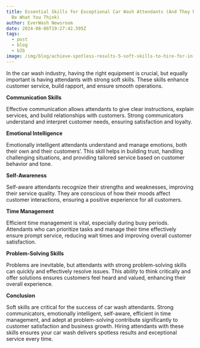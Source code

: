 ```yaml
---
title: Essential Skills for Exceptional Car Wash Attendants (And They Might Not
  Be What You Think)
author: EverWash Newsroom
date: 2024-08-06T19:27:42.595Z
tags:
  - post
  - blog
  - b2b
image: /img/blog/achieve-spotless-results-5-soft-skills-to-hire-for-in-waash-attendant.png
---
```

In the car wash industry, having the right equipment is crucial, but equally important is having attendants with strong soft skills. These skills enhance customer service, build rapport, and ensure smooth operations.

**Communication Skills**

Effective communication allows attendants to give clear instructions, explain services, and build relationships with customers. Strong communicators understand and interpret customer needs, ensuring satisfaction and loyalty.

**Emotional Intelligence**

Emotionally intelligent attendants understand and manage emotions, both their own and their customers’. This skill helps in building trust, handling challenging situations, and providing tailored service based on customer behavior and tone.

**Self-Awareness**

Self-aware attendants recognize their strengths and weaknesses, improving their service quality. They are conscious of how their moods affect customer interactions, ensuring a positive experience for all customers.

**Time Management**

Efficient time management is vital, especially during busy periods. Attendants who can prioritize tasks and manage their time effectively ensure prompt service, reducing wait times and improving overall customer satisfaction.

**Problem-Solving Skills**

Problems are inevitable, but attendants with strong problem-solving skills can quickly and effectively resolve issues. This ability to think critically and offer solutions ensures customers feel heard and valued, enhancing their overall experience.

**Conclusion**

Soft skills are critical for the success of car wash attendants. Strong communicators, emotionally intelligent, self-aware, efficient in time management, and adept at problem-solving contribute significantly to customer satisfaction and business growth. Hiring attendants with these skills ensures your car wash delivers spotless results and exceptional service every time.